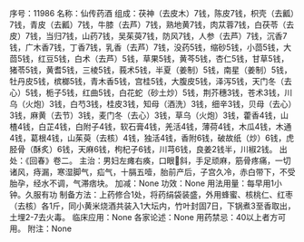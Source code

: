序号：11986
名称：仙传药酒
组成：茯神（去皮木）7钱，陈皮7钱，枳壳（去瓤）7钱，青皮（去瓤）7钱，牛膝（去芦）7钱，熟地黄7钱，肉苁蓉7钱，白茯苓（去皮）7钱，当归7钱，山药7钱，吴茱萸7钱，防风7钱，人参（去芦）7钱，沉香7钱，广木香7钱，丁香7钱，乳香（去芦）7钱，没药5钱，缩砂5钱，小茴5钱，大茴5钱，红豆5钱，白术（去芦）5钱，草果5钱，黄芩5钱，杏仁5钱，甘草5钱，猪苓5钱，黄耆5钱，三棱5钱，莪术5钱，半夏（姜制）5钱，南星（姜制）5钱，牡丹皮5钱，槟榔5钱，青木香5钱，宫桂5钱，大腹皮5钱，泽泻5钱，天门冬（去心）5钱，栀子5钱，红曲5钱，白花蛇（砂土炒）5钱，荆芥穗3钱，苍术3钱，川乌（火炮）3钱，白芍3钱，桂皮3钱，知母（酒洗）3钱，细辛3钱，贝母（去心）3钱，麻黄（去节）3钱，麦门冬（去心）3钱，草乌（火炮）3钱，藿香4钱，山楂4钱，白芷4钱，白附子4钱，软石膏4钱，羌活4钱，薄荷4钱，木瓜4钱，木通4钱，葛根4钱，山茱萸（去核）4钱，独活4钱，香附6钱，破故纸（炒）6钱，虎胫骨（酥炙）6钱，天麻6钱，枸杞子6钱，川芎6钱，良姜2钱半，川椒2钱。
出处：《回春》卷二。
主治：男妇左瘫右痪，口眼斜，手足顽麻，筋骨疼痛，一切诸风，痔漏，寒湿脚气，疝气，十膈五噎，胎前产后，子宫久冷，赤白带下，不受胎孕，经水不调，气滞痞块。
加减：None
功效：None
用法用量：每早用1小钟。久服有功
制备方法：上药修合1处，将药绢袋装盛，外用蜂蜜、核桃仁、红枣（去核）各1斤，同小黄米烧酒共装入1大坛内，竹叶封固7日，下锅煮3至香取出，土埋2-7去火毒。
临床应用：None
各家论述：None
用药禁忌：40以上者方可用。
附注：None
